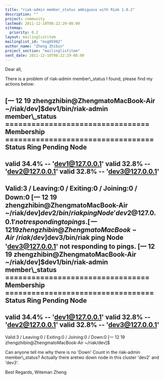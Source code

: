 ```yaml
---
title: "riak-admin member_status ambiguous with Riak 1.0.2"
description: ""
project: community
lastmod: 2011-12-18T08:22:29-08:00
sitemap:
  priority: 0.2
layout: mailinglistitem
mailinglist_id: "msg05982"
author_name: "Zheng Zhibin"
project_section: "mailinglistitem"
sent_date: 2011-12-18T08:22:29-08:00
---
```



Dear all,

There is a problem of riak-admin member\\_status I found, please find my actions 
below:

[一 12 19 zhengzhibin@ZhengmatoMacBook-Air ~/riak/dev]$dev1/bin/riak-admin 
member\\_status
================================= Membership ==================================
Status Ring Pending Node
-------------------------------------------------------------------------------
valid 34.4% -- 'dev1@127.0.0.1'
valid 32.8% -- 'dev2@127.0.0.1'
valid 32.8% -- 'dev3@127.0.0.1'
-------------------------------------------------------------------------------
Valid:3 / Leaving:0 / Exiting:0 / Joining:0 / Down:0
[一 12 19 zhengzhibin@ZhengmatoMacBook-Air ~/riak/dev]$dev2/bin/riak ping
Node 'dev2@127.0.0.1' not responding to pings.
[一 12 19 zhengzhibin@ZhengmatoMacBook-Air ~/riak/dev]$dev3/bin/riak ping
Node 'dev3@127.0.0.1' not responding to pings.
[一 12 19 zhengzhibin@ZhengmatoMacBook-Air ~/riak/dev]$dev1/bin/riak-admin 
member\\_status
================================= Membership ==================================
Status Ring Pending Node
-------------------------------------------------------------------------------
valid 34.4% -- 'dev1@127.0.0.1'
valid 32.8% -- 'dev2@127.0.0.1'
valid 32.8% -- 'dev3@127.0.0.1'
-------------------------------------------------------------------------------
Valid:3 / Leaving:0 / Exiting:0 / Joining:0 / Down:0
[一 12 19 zhengzhibin@ZhengmatoMacBook-Air ~/riak/dev]$

Can anyone tell me why there is no 'Down' Count in the riak-admin 
member\\_status? Actually there aretwo down node in this cluster 'dev2' and 
'dev3'.

Best Regards,
Witeman Zheng
